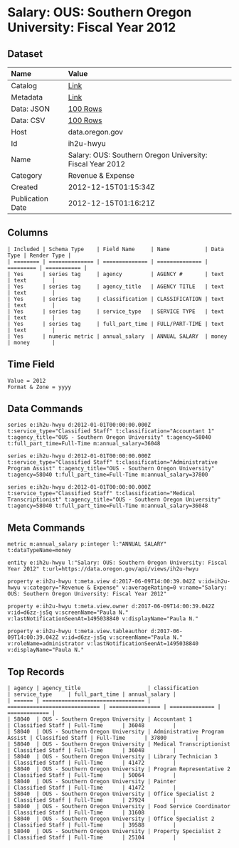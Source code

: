 # Salary: OUS: Southern Oregon University: Fiscal Year 2012

## Dataset

| Name | Value |
| :--- | :---- |
| Catalog | [Link](https://catalog.data.gov/dataset/salary-ous-southern-oregon-university-fiscal-year-2012-37428) |
| Metadata | [Link](https://data.oregon.gov/api/views/ih2u-hwyu) |
| Data: JSON | [100 Rows](https://data.oregon.gov/api/views/ih2u-hwyu/rows.json?max_rows=100) |
| Data: CSV | [100 Rows](https://data.oregon.gov/api/views/ih2u-hwyu/rows.csv?max_rows=100) |
| Host | data.oregon.gov |
| Id | ih2u-hwyu |
| Name | Salary: OUS: Southern Oregon University: Fiscal Year 2012 |
| Category | Revenue & Expense |
| Created | 2012-12-15T01:15:34Z |
| Publication Date | 2012-12-15T01:16:21Z |

## Columns

```ls
| Included | Schema Type    | Field Name     | Name           | Data Type | Render Type |
| ======== | ============== | ============== | ============== | ========= | =========== |
| Yes      | series tag     | agency         | AGENCY #       | text      | text        |
| Yes      | series tag     | agency_title   | AGENCY TITLE   | text      | text        |
| Yes      | series tag     | classification | CLASSIFICATION | text      | text        |
| Yes      | series tag     | service_type   | SERVICE TYPE   | text      | text        |
| Yes      | series tag     | full_part_time | FULL/PART-TIME | text      | text        |
| Yes      | numeric metric | annual_salary  | ANNUAL SALARY  | money     | money       |
```

## Time Field

```ls
Value = 2012
Format & Zone = yyyy
```

## Data Commands

```ls
series e:ih2u-hwyu d:2012-01-01T00:00:00.000Z t:service_type="Classified Staff" t:classification="Accountant 1" t:agency_title="OUS - Southern Oregon University" t:agency=58040 t:full_part_time=Full-Time m:annual_salary=36048

series e:ih2u-hwyu d:2012-01-01T00:00:00.000Z t:service_type="Classified Staff" t:classification="Administrative Program Assist" t:agency_title="OUS - Southern Oregon University" t:agency=58040 t:full_part_time=Full-Time m:annual_salary=37800

series e:ih2u-hwyu d:2012-01-01T00:00:00.000Z t:service_type="Classified Staff" t:classification="Medical Transcriptionist" t:agency_title="OUS - Southern Oregon University" t:agency=58040 t:full_part_time=Full-Time m:annual_salary=36048
```

## Meta Commands

```ls
metric m:annual_salary p:integer l:"ANNUAL SALARY" t:dataTypeName=money

entity e:ih2u-hwyu l:"Salary: OUS: Southern Oregon University: Fiscal Year 2012" t:url=https://data.oregon.gov/api/views/ih2u-hwyu

property e:ih2u-hwyu t:meta.view d:2017-06-09T14:00:39.042Z v:id=ih2u-hwyu v:category="Revenue & Expense" v:averageRating=0 v:name="Salary: OUS: Southern Oregon University: Fiscal Year 2012"

property e:ih2u-hwyu t:meta.view.owner d:2017-06-09T14:00:39.042Z v:id=d6zz-js5q v:screenName="Paula N." v:lastNotificationSeenAt=1495038840 v:displayName="Paula N."

property e:ih2u-hwyu t:meta.view.tableauthor d:2017-06-09T14:00:39.042Z v:id=d6zz-js5q v:screenName="Paula N." v:roleName=administrator v:lastNotificationSeenAt=1495038840 v:displayName="Paula N."
```

## Top Records

```ls
| agency | agency_title                     | classification                | service_type     | full_part_time | annual_salary | 
| ====== | ================================ | ============================= | ================ | ============== | ============= | 
| 58040  | OUS - Southern Oregon University | Accountant 1                  | Classified Staff | Full-Time      | 36048         | 
| 58040  | OUS - Southern Oregon University | Administrative Program Assist | Classified Staff | Full-Time      | 37800         | 
| 58040  | OUS - Southern Oregon University | Medical Transcriptionist      | Classified Staff | Full-Time      | 36048         | 
| 58040  | OUS - Southern Oregon University | Library Technician 3          | Classified Staff | Full-Time      | 41472         | 
| 58040  | OUS - Southern Oregon University | Program Representative 2      | Classified Staff | Full-Time      | 50064         | 
| 58040  | OUS - Southern Oregon University | Painter                       | Classified Staff | Full-Time      | 41472         | 
| 58040  | OUS - Southern Oregon University | Office Specialist 2           | Classified Staff | Full-Time      | 27924         | 
| 58040  | OUS - Southern Oregon University | Food Service Coordinator      | Classified Staff | Full-Time      | 31608         | 
| 58040  | OUS - Southern Oregon University | Office Specialist 2           | Classified Staff | Full-Time      | 39588         | 
| 58040  | OUS - Southern Oregon University | Property Specialist 2         | Classified Staff | Full-Time      | 25104         | 
```